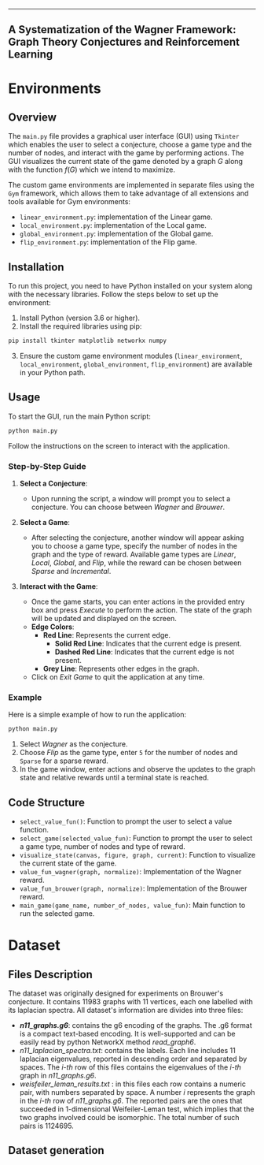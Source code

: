 
---
A Systematization of the Wagner Framework: Graph Theory Conjectures and Reinforcement Learning
---

# Environments
## Overview

The `main.py` file provides a graphical user interface (GUI) using `Tkinter` which enables the user to select a conjecture, choose a game type and the number of nodes, and interact with the game by performing actions. The GUI visualizes the current state of the game denoted by a graph $G$ along with the function $f(G)$ which we intend to maximize.

The custom game environments are implemented in separate files using the `Gym` framework, which allows them to take advantage of all extensions and tools available for Gym environments:

-   `linear_environment.py`: implementation of the Linear game.
-   `local_environment.py`: implementation of the Local game.
-   `global_environment.py`: implementation of the Global game.
-   `flip_environment.py`: implementation of the Flip game.

## Installation

To run this project, you need to have Python installed on your system along with the necessary libraries. Follow the steps below to set up the environment:

1. Install Python (version 3.6 or higher).
2. Install the required libraries using pip:

```sh
pip install tkinter matplotlib networkx numpy
```

3. Ensure the custom game environment modules (`linear_environment`, `local_environment`, `global_environment`, `flip_environment`) are available in your Python path.

## Usage

To start the GUI, run the main Python script:

```sh
python main.py
```

Follow the instructions on the screen to interact with the application.

### Step-by-Step Guide

1. **Select a Conjecture**: 
    - Upon running the script, a window will prompt you to select a conjecture. You can choose between *Wagner* and *Brouwer*.
    
2. **Select a Game**:
    - After selecting the conjecture, another window will appear asking you to choose a game type, specify the number of nodes in the graph and the type of reward. Available game types are *Linear*, *Local*, *Global*, and *Flip*, while the reward can be chosen between *Sparse* and *Incremental*.
    
3. **Interact with the Game**:
    - Once the game starts, you can enter actions in the provided entry box and press *Execute* to perform the action. The state of the graph will be updated and displayed on the screen.
    - **Edge Colors**:
      - **Red Line**: Represents the current edge.
        - **Solid Red Line**: Indicates that the current edge is present.
        - **Dashed Red Line**: Indicates that the current edge is not present.
      - **Grey Line**: Represents other edges in the graph.
    - Click on *Exit Game* to quit the application at any time.

### Example

Here is a simple example of how to run the application:

```sh
python main.py
```

1. Select *Wagner* as the conjecture.
2. Choose *Flip* as the game type, enter `5` for the number of nodes and `Sparse` for a sparse reward.
3. In the game window, enter actions and observe the updates to the graph state and relative rewards until a terminal state is reached.

## Code Structure

- `select_value_fun()`: Function to prompt the user to select a value function.
- `select_game(selected_value_fun)`: Function to prompt the user to select a game type, number of nodes and type of reward.
- `visualize_state(canvas, figure, graph, current)`: Function to visualize the current state of the game.
- `value_fun_wagner(graph, normalize)`: Implementation of the Wagner reward.
- `value_fun_brouwer(graph, normalize)`: Implementation of the Brouwer reward.
- `main_game(game_name, number_of_nodes, value_fun)`: Main function to run the selected game.

# Dataset

## Files Description
The dataset was originally designed for experiments on Brouwer's conjecture. It contains 11983 graphs with 11 vertices, each one labelled with its laplacian spectra. All dataset's information are divides into three files:

- <b>*n11_graphs.g6*</b>: contains the g6 encoding of the graphs. The .g6 format is a compact text-based encoding. It is well-supported and can be easily read by python NetworkX method *read_graph6*.
- *n11_laplacian_spectra.txt*: contains the labels. Each line includes 11 laplacian eigenvalues, reported in descending order and separated by spaces. The *i-th* row of this files contains the eigenvalues of the *i-th* graph in *n11_graphs.g6*.
- *weisfeiler_leman_results.txt* : in this files each row contains a numeric pair, with numbers separated by space. A number *i* represents the graph in the *i-th* row of *n11_graphs.g6*. The reported pairs are the ones that succeeded in 1-dimensional Weifeiler-Leman test, which implies that the two graphs involved could be isomorphic. The total number of such pairs is 1124695.

## Dataset generation
